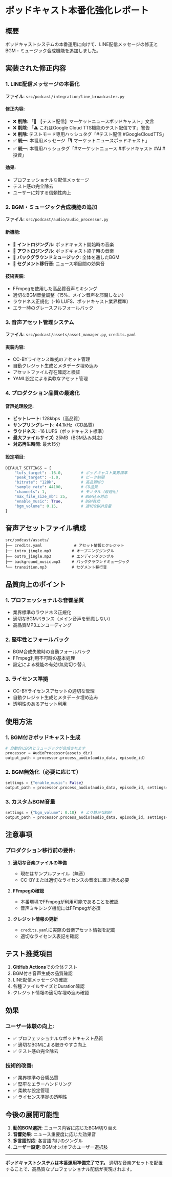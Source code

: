 # ポッドキャスト本番化強化レポート

## 概要
ポッドキャストシステムの本番運用に向けて、LINE配信メッセージの修正とBGM・ミュージック合成機能を追加しました。

## 実装された修正内容

### 1. LINE配信メッセージの本番化
**ファイル**: `src/podcast/integration/line_broadcaster.py`

#### 修正内容:
- ❌ **削除**: 「🧪 【テスト配信】マーケットニュースポッドキャスト」文言
- ❌ **削除**: 「⚠️ これはGoogle Cloud TTS機能のテスト配信です」警告
- ❌ **削除**: テストモード専用ハッシュタグ「#テスト配信 #GoogleCloudTTS」
- ✅ **統一**: 本番用メッセージ「🎙️ マーケットニュースポッドキャスト」
- ✅ **統一**: 本番用ハッシュタグ「#マーケットニュース #ポッドキャスト #AI #投資」

#### 効果:
- プロフェッショナルな配信メッセージ
- テスト感の完全除去
- ユーザーに対する信頼性向上

### 2. BGM・ミュージック合成機能の追加
**ファイル**: `src/podcast/audio/audio_processor.py`

#### 新機能:
- 🎵 **イントロジングル**: ポッドキャスト開始時の音楽
- 🎵 **アウトロジングル**: ポッドキャスト終了時の音楽  
- 🎵 **バックグラウンドミュージック**: 全体を通したBGM
- 🎵 **セグメント移行音**: ニュース項目間の効果音

#### 技術実装:
- FFmpegを使用した高品質音声ミキシング
- 適切なBGM音量調整（15%、メイン音声を邪魔しない）
- ラウドネス正規化（-16 LUFS、ポッドキャスト業界標準）
- エラー時のグレースフルフォールバック

### 3. 音声アセット管理システム
**ファイル**: `src/podcast/assets/asset_manager.py`, `credits.yaml`

#### 実装内容:
- CC-BYライセンス準拠のアセット管理
- 自動クレジット生成とメタデータ埋め込み
- アセットファイル存在確認と検証
- YAML設定による柔軟なアセット管理

### 4. プロダクション品質の最適化

#### 音声処理設定:
- **ビットレート**: 128kbps（高品質）
- **サンプリングレート**: 44.1kHz（CD品質）
- **ラウドネス**: -16 LUFS（ポッドキャスト標準）
- **最大ファイルサイズ**: 25MB（BGM込み対応）
- **対応再生時間**: 最大15分

#### 設定項目:
```python
DEFAULT_SETTINGS = {
    "lufs_target": -16.0,        # ポッドキャスト業界標準
    "peak_target": -1.0,         # ピーク制限
    "bitrate": "128k",           # 高品質MP3
    "sample_rate": 44100,        # CD品質
    "channels": 1,               # モノラル（最適化）
    "max_file_size_mb": 25,      # BGM込み対応
    "enable_music": True,        # BGM有効
    "bgm_volume": 0.15,          # 適切なBGM音量
}
```

## 音声アセットファイル構成

```
src/podcast/assets/
├── credits.yaml              # アセット情報とクレジット
├── intro_jingle.mp3         # オープニングジングル
├── outro_jingle.mp3         # エンディングジングル  
├── background_music.mp3     # バックグラウンドミュージック
└── transition.mp3           # セグメント移行音
```

## 品質向上のポイント

### 1. プロフェッショナルな音響品質
- 業界標準のラウドネス正規化
- 適切なBGMバランス（メイン音声を邪魔しない）
- 高品質MP3エンコーディング

### 2. 堅牢性とフォールバック
- BGM合成失敗時の自動フォールバック
- FFmpeg利用不可時の基本処理
- 設定による機能の有効/無効切り替え

### 3. ライセンス準拠
- CC-BYライセンスアセットの適切な管理
- 自動クレジット生成とメタデータ埋め込み
- 透明性のあるアセット利用

## 使用方法

### 1. BGM付きポッドキャスト生成
```python
# 自動的にBGMとミュージックが合成されます
processor = AudioProcessor(assets_dir)
output_path = processor.process_audio(audio_data, episode_id)
```

### 2. BGM無効化（必要に応じて）
```python
settings = {"enable_music": False}
output_path = processor.process_audio(audio_data, episode_id, settings=settings)
```

### 3. カスタムBGM音量
```python
settings = {"bgm_volume": 0.10}  # より静かなBGM
output_path = processor.process_audio(audio_data, episode_id, settings=settings)
```

## 注意事項

### プロダクション移行前の要件:
1. **適切な音楽ファイルの準備**
   - 現在はサンプルファイル（無音）
   - CC-BYまたは適切なライセンスの音楽に置き換え必要

2. **FFmpegの確認**  
   - 本番環境でFFmpegが利用可能であることを確認
   - 音声ミキシング機能にはFFmpegが必須

3. **クレジット情報の更新**
   - `credits.yaml`に実際の音楽アセット情報を記載
   - 適切なライセンス表記を確認

## テスト推奨項目

1. **GitHub Actions**での全体テスト
2. BGM付き音声生成の品質確認
3. LINE配信メッセージの確認
4. 各種ファイルサイズとDuration確認
5. クレジット情報の適切な埋め込み確認

## 効果

### ユーザー体験の向上:
- ✅ プロフェッショナルなポッドキャスト品質
- ✅ 適切なBGMによる聴きやすさ向上
- ✅ テスト感の完全除去

### 技術的改善:
- ✅ 業界標準の音響品質
- ✅ 堅牢なエラーハンドリング
- ✅ 柔軟な設定管理
- ✅ ライセンス準拠の透明性

## 今後の展開可能性

1. **動的BGM選択**: ニュース内容に応じたBGM切り替え
2. **音響効果**: ニュース重要度に応じた効果音
3. **多言語対応**: 各言語向けのジングル
4. **ユーザー設定**: BGMオン/オフのユーザー選択肢

---

**ポッドキャストシステムは本番運用準備完了です。**
適切な音楽アセットを配置することで、高品質なプロフェッショナル配信が実現されます。